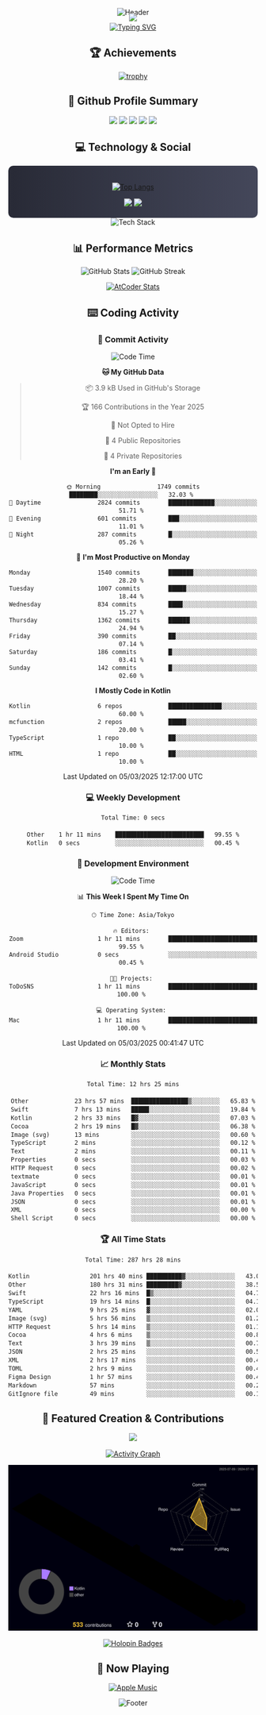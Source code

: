 <div align="center">
  
![Header](https://capsule-render.vercel.app/api?type=waving&color=gradient&customColorList=12&height=300&section=header&text=Welcome%20to%20Batapii's%20Universe&fontSize=50&animation=fadeIn&fontAlignY=40&desc=Android%20Developer%20|%20Kotlin%20LOVE%20)

<div style="margin-top: -20px;">
  <img src="https://readme-typing-svg.herokuapp.com/?lines=Crafting+Android+Experiences;Building+Tomorrow's+Apps+Today;Always+Learning,+Always+Growing&font=Fira%20Code&center=true&width=440&height=45&color=f75c7e&vCenter=true&size=22&pause=1000">
</div>

<a href="https://git.io/typing-svg">
  <img src="https://readme-typing-svg.demolab.com?font=Fira+Code&weight=600&size=28&duration=4000&pause=1000&center=true&vCenter=true&width=800&lines=Hey+there!+I'm+Batapii+%F0%9F%91%8B;Android+Developer+from+Japan+%F0%9F%87%AF%F0%9F%87%B5" alt="Typing SVG" />
</a>

## 🏆 Achievements

[![trophy](https://github-profile-trophy.vercel.app/?username=batapii&theme=onestar&no-frame=true&no-bg=true&column=8&rank=SECRET,SSS,SS,S,AAA,AA,A,B,C,?&margin-w=10&margin-h=10)](https://github.com/ryo-ma/github-profile-trophy)

## 🎯 Github Profile Summary

<div align="center">
  <img src="http://github-profile-summary-cards.vercel.app/api/cards/profile-details?username=batapii&theme=radical" />
  <img src="http://github-profile-summary-cards.vercel.app/api/cards/repos-per-language?username=batapii&theme=radical" />
  <img src="http://github-profile-summary-cards.vercel.app/api/cards/most-commit-language?username=batapii&theme=radical" />
  <img src="http://github-profile-summary-cards.vercel.app/api/cards/stats?username=batapii&theme=radical" />
  <img src="http://github-profile-summary-cards.vercel.app/api/cards/productive-time?username=batapii&theme=radical" />
</div>

## 💻 Technology & Social

<div align="center" style="background: linear-gradient(to right, #282A36, #44475A); padding: 20px; border-radius: 10px;">

[![Top Langs](https://github-readme-stats.vercel.app/api/top-langs/?username=batapii
)](https://github.com/anuraghazra/github-readme-stats)

<div style="margin-top: 15px">
<a href="https://github.com/batapii"><img src="https://img.shields.io/github/followers/batapii?style=for-the-badge&logo=github&label=Follow&color=ff6e96&labelColor=282A36"/></a>
<a href="https://twitter.com/batapii3939"><img src="https://img.shields.io/twitter/follow/batapii?style=for-the-badge&logo=twitter&color=1DA1F2&labelColor=282A36&label= Twitter"/></a>
</div>

</div>

<div align="center">
<img src="https://github-readme-tech-stack.vercel.app/api/cards?title=Tech+Stack&align=center&titleAlign=center&fontSize=20&lineHeight=10&lineCount=4&theme=github_dark&width=800&bg=%230D1117&badge=%23161B22&border=%2321262D&titleColor=%2358A6FF&line1=kotlin%2Ckotlin%2C0095D5%3Bandroid%2Candroid%2C00ff00%3Bjetpackcompose%2Cjetpack%2C4285F4%3B&line2=swift%2Cswift%2CFA7343%3Bfirebase%2Cfirebase%2CFFCA28%3Bgithub%2Cgithub%2C181717%3B&line3=typescript%2Ctypescript%2C3178C6%3Bgraphql%2Cgraphql%2CE10098%3Bsupabase%2Csupabase%2C3FCF8E%3B&line4=gradle%2Cgradle%2C02303A%3Bgitkraken%2Cgitkraken%2C179287%3Bpostman%2Cpostman%2CFF6C37%3B" alt="Tech Stack" />
</div>



## 📊 Performance Metrics

<div align="center">

![GitHub Stats](https://github-readme-stats.vercel.app/api?username=batapii&show_icons=true&theme=radical&hide_border=true&bg_color=0D1117)
![GitHub Streak](https://github-readme-streak-stats.herokuapp.com/?user=batapii&theme=radical&hide_border=true&background=0D1117)

[![AtCoder Stats](https://atcoder-readme-stats.vercel.app/stats/batapii3939?theme=dark&show_history=5&width=495)](https://github.com/iwbc-mzk/atcoder-readme-stats)

</div>

## ⌨️ Coding Activity

### 🌟 Commit Activity
<!--START_SECTION:commit-stats-->
![Code Time](http://img.shields.io/badge/Code%20Time-468%20hrs%2033%20mins-blue)

**🐱 My GitHub Data** 

> 📦 3.9 kB Used in GitHub's Storage 
 > 
> 🏆 166 Contributions in the Year 2025
 > 
> 🚫 Not Opted to Hire
 > 
> 📜 4 Public Repositories 
 > 
> 🔑 4 Private Repositories 
 > 
**I'm an Early 🐤** 

```text
🌞 Morning                1749 commits        ████████░░░░░░░░░░░░░░░░░   32.03 % 
🌆 Daytime                2824 commits        █████████████░░░░░░░░░░░░   51.71 % 
🌃 Evening                601 commits         ███░░░░░░░░░░░░░░░░░░░░░░   11.01 % 
🌙 Night                  287 commits         █░░░░░░░░░░░░░░░░░░░░░░░░   05.26 % 
```
📅 **I'm Most Productive on Monday** 

```text
Monday                   1540 commits        ███████░░░░░░░░░░░░░░░░░░   28.20 % 
Tuesday                  1007 commits        █████░░░░░░░░░░░░░░░░░░░░   18.44 % 
Wednesday                834 commits         ████░░░░░░░░░░░░░░░░░░░░░   15.27 % 
Thursday                 1362 commits        ██████░░░░░░░░░░░░░░░░░░░   24.94 % 
Friday                   390 commits         ██░░░░░░░░░░░░░░░░░░░░░░░   07.14 % 
Saturday                 186 commits         █░░░░░░░░░░░░░░░░░░░░░░░░   03.41 % 
Sunday                   142 commits         █░░░░░░░░░░░░░░░░░░░░░░░░   02.60 % 
```


**I Mostly Code in Kotlin** 

```text
Kotlin                   6 repos             ███████████████░░░░░░░░░░   60.00 % 
mcfunction               2 repos             █████░░░░░░░░░░░░░░░░░░░░   20.00 % 
TypeScript               1 repo              ██░░░░░░░░░░░░░░░░░░░░░░░   10.00 % 
HTML                     1 repo              ██░░░░░░░░░░░░░░░░░░░░░░░   10.00 % 
```




 Last Updated on 05/03/2025 12:17:00 UTC
<!--END_SECTION:commit-stats-->

### 💻 Weekly Development
<!--START_SECTION:wakatime-->

```txt
Total Time: 0 secs

Other    1 hr 11 mins    █████████████████████████   99.55 %
Kotlin   0 secs          ░░░░░░░░░░░░░░░░░░░░░░░░░   00.45 %
```

<!--END_SECTION:wakatime-->

### 🔨 Development Environment
<!--START_SECTION:dev-stats-->
![Code Time](http://img.shields.io/badge/Code%20Time-467%20hrs%2059%20mins-blue)

📊 **This Week I Spent My Time On** 

```text
🕑︎ Time Zone: Asia/Tokyo

🔥 Editors: 
Zoom                     1 hr 11 mins        █████████████████████████   99.55 % 
Android Studio           0 secs              ░░░░░░░░░░░░░░░░░░░░░░░░░   00.45 % 

🐱‍💻 Projects: 
ToDoSNS                  1 hr 11 mins        █████████████████████████   100.00 % 

💻 Operating System: 
Mac                      1 hr 11 mins        █████████████████████████   100.00 % 
```


 Last Updated on 05/03/2025 00:41:47 UTC
<!--END_SECTION:dev-stats-->

### 📈 Monthly Stats
<!--START_SECTION:wakamonth-->

```txt
Total Time: 12 hrs 25 mins

Other             23 hrs 57 mins  ████████████████▒░░░░░░░░   65.83 %
Swift             7 hrs 13 mins   █████░░░░░░░░░░░░░░░░░░░░   19.84 %
Kotlin            2 hrs 33 mins   █▓░░░░░░░░░░░░░░░░░░░░░░░   07.03 %
Cocoa             2 hrs 19 mins   █▓░░░░░░░░░░░░░░░░░░░░░░░   06.38 %
Image (svg)       13 mins         ░░░░░░░░░░░░░░░░░░░░░░░░░   00.60 %
TypeScript        2 mins          ░░░░░░░░░░░░░░░░░░░░░░░░░   00.12 %
Text              2 mins          ░░░░░░░░░░░░░░░░░░░░░░░░░   00.11 %
Properties        0 secs          ░░░░░░░░░░░░░░░░░░░░░░░░░   00.03 %
HTTP Request      0 secs          ░░░░░░░░░░░░░░░░░░░░░░░░░   00.02 %
textmate          0 secs          ░░░░░░░░░░░░░░░░░░░░░░░░░   00.01 %
JavaScript        0 secs          ░░░░░░░░░░░░░░░░░░░░░░░░░   00.01 %
Java Properties   0 secs          ░░░░░░░░░░░░░░░░░░░░░░░░░   00.01 %
JSON              0 secs          ░░░░░░░░░░░░░░░░░░░░░░░░░   00.01 %
XML               0 secs          ░░░░░░░░░░░░░░░░░░░░░░░░░   00.00 %
Shell Script      0 secs          ░░░░░░░░░░░░░░░░░░░░░░░░░   00.00 %
```

<!--END_SECTION:wakamonth-->

### 🏆 All Time Stats
<!--START_SECTION:wakaalltime-->

```txt
Total Time: 287 hrs 28 mins

Kotlin                 201 hrs 40 mins ██████████▓░░░░░░░░░░░░░░   43.09 %
Other                  180 hrs 31 mins █████████▓░░░░░░░░░░░░░░░   38.57 %
Swift                  22 hrs 16 mins  █▒░░░░░░░░░░░░░░░░░░░░░░░   04.76 %
TypeScript             19 hrs 14 mins  █░░░░░░░░░░░░░░░░░░░░░░░░   04.11 %
YAML                   9 hrs 25 mins   ▓░░░░░░░░░░░░░░░░░░░░░░░░   02.01 %
Image (svg)            5 hrs 56 mins   ▒░░░░░░░░░░░░░░░░░░░░░░░░   01.27 %
HTTP Request           5 hrs 14 mins   ▒░░░░░░░░░░░░░░░░░░░░░░░░   01.12 %
Cocoa                  4 hrs 6 mins    ▒░░░░░░░░░░░░░░░░░░░░░░░░   00.88 %
Text                   3 hrs 39 mins   ▒░░░░░░░░░░░░░░░░░░░░░░░░   00.78 %
JSON                   2 hrs 25 mins   ░░░░░░░░░░░░░░░░░░░░░░░░░   00.52 %
XML                    2 hrs 17 mins   ░░░░░░░░░░░░░░░░░░░░░░░░░   00.49 %
TOML                   2 hrs 9 mins    ░░░░░░░░░░░░░░░░░░░░░░░░░   00.46 %
Figma Design           1 hr 57 mins    ░░░░░░░░░░░░░░░░░░░░░░░░░   00.42 %
Markdown               57 mins         ░░░░░░░░░░░░░░░░░░░░░░░░░   00.20 %
GitIgnore file         49 mins         ░░░░░░░░░░░░░░░░░░░░░░░░░   00.18 %
```

<!--END_SECTION:wakaalltime-->


## 🌟 Featured Creation & Contributions

<div align="center">
  <a href="https://github.com/batapii/ToDoSNS">
    <img src="https://github-readme-stats.vercel.app/api/pin/?username=batapii&repo=ToDoSNS&theme=radical&hide_border=true&bg_color=0D1117" />
  </a>

[![Activity Graph](https://github-readme-activity-graph.vercel.app/graph?username=batapii&custom_title=Contribution%20Graph&hide_border=true&theme=radical&bg_color=0D1117)](https://github.com/ashutosh00710/github-readme-activity-graph)

![3D Contrib](./profile-3d-contrib/profile-night-rainbow.svg)

[![Holopin Badges](https://holopin.me/batapii)](https://holopin.io/@batapii)

</div>

## 🎵 Now Playing

<div align="center">
  
[![Apple Music](https://music-profile.rayriffy.com/theme/dark.svg?uid=001005.6598667d2ffd4a10a4f429edd0ba24c4.1156)](https://github.com/rayriffy/apple-music-github-profile)

</div>

![Footer](https://capsule-render.vercel.app/api?type=waving&color=gradient&customColorList=12&height=100&section=footer)

</div>
